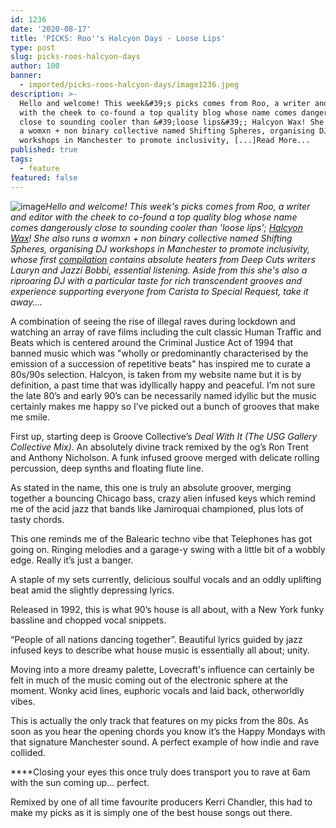 ```yaml
---
id: 1236
date: '2020-08-17'
title: 'PICKS: Roo''s Halcyon Days - Loose Lips'
type: post
slug: picks-roos-halcyon-days
author: 100
banner:
  - imported/picks-roos-halcyon-days/image1236.jpeg
description: >-
  Hello and welcome! This week&#39;s picks comes from Roo, a writer and editor
  with the cheek to co-found a top quality blog whose name comes dangerously
  close to sounding cooler than &#39;loose lips&#39;; Halcyon Wax! She also runs
  a womxn + non binary collective named Shifting Spheres, organising DJ
  workshops in Manchester to promote inclusivity, [...]Read More...
published: true
tags:
  - feature
featured: false
---
```

![image](../imported/picks-roos-halcyon-days/image1236.jpeg)_Hello and welcome! This week's picks comes from Roo, a writer and editor with the cheek to co-found a top quality blog whose name comes dangerously close to sounding cooler than 'loose lips'; [Halcyon Wax](https://www.halcyonwax.com/)! She also runs a womxn + non binary collective named Shifting Spheres, organising DJ workshops in Manchester to promote inclusivity, whose first [compilation](https://shiftingspheres.bandcamp.com/releases?fbclid=IwAR1CWkIPXeoka1vvDnB0Z2CCES8cRWH438X9fS7v7uiTwlhjIsgPHXAD6jE) contains absolute heaters from Deep Cuts writers Lauryn and Jazzi Bobbi, essential listening. Aside from this she's also a riproaring DJ with a particular taste for rich transcendent grooves and experience supporting everyone from Carista to Special Request, take it away…._

A combination of seeing the rise of illegal raves during lockdown and watching an array of rave films including the cult classic Human Traffic and Beats which is centered around the Criminal Justice Act of 1994 that banned music which was "wholly or predominantly characterised by the emission of a succession of repetitive beats" has inspired me to curate a 80s/90s selection. Halcyon, is taken from my website name but it is by definition, a past time that was idyllically happy and peaceful. I’m not sure the late 80’s and early 90’s can be necessarily named idyllic but the music certainly makes me happy so I’ve picked out a bunch of grooves that make me smile. 

First up, starting deep is Groove Collective’s _Deal With It (The USG Gallery Collective Mix)_. An absolutely divine track remixed by the og’s Ron Trent and Anthony Nicholson. A funk infused groove merged with delicate rolling percussion, deep synths and floating flute line. 

As stated in the name, this one is truly an absolute groover, merging together a bouncing Chicago bass, crazy alien infused keys which remind me of the acid jazz that bands like Jamiroquai championed, plus lots of tasty chords. 

This one reminds me of the Balearic techno vibe that Telephones has got going on. Ringing melodies and a garage-y swing with a little bit of a wobbly edge. Really it’s just a banger.  

A staple of my sets currently, delicious soulful vocals and an oddly uplifting beat amid the slightly depressing lyrics.

Released in 1992, this is what 90’s house is all about, with a New York funky bassline and chopped vocal snippets.  

“People of all nations dancing together”. Beautiful lyrics guided by jazz infused keys to describe what house music is essentially all about; unity.

Moving into a more dreamy palette, Lovecraft's influence can certainly be felt in much of the music coming out of the electronic sphere at the moment. Wonky acid lines, euphoric vocals and laid back, otherworldly vibes.

This is actually the only track that features on my picks from the 80s. As soon as you hear the opening chords you know it’s the Happy Mondays with that signature Manchester sound. A perfect example of how indie and rave collided.  

**[](https://www.youtube.com/watch?v=wdDUXbnuUHs)**Closing your eyes this once truly does transport you to rave at 6am with the sun coming up… perfect.

Remixed by one of all time favourite producers Kerri Chandler, this had to make my picks as it is simply one of the best house songs out there.
